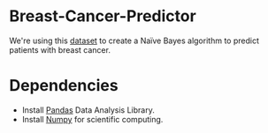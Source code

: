 # Breast-Cancer-Predictor

We're using this [dataset](https://www.cs.ru.nl/P.Lucas/BN/bc.csv) to create a Naïve Bayes algorithm to predict patients with breast cancer.

# Dependencies
* Install [Pandas](http://pandas.pydata.org/getpandas.html) Data Analysis Library.
* Install [Numpy](http://www.numpy.org/) for scientific computing.
